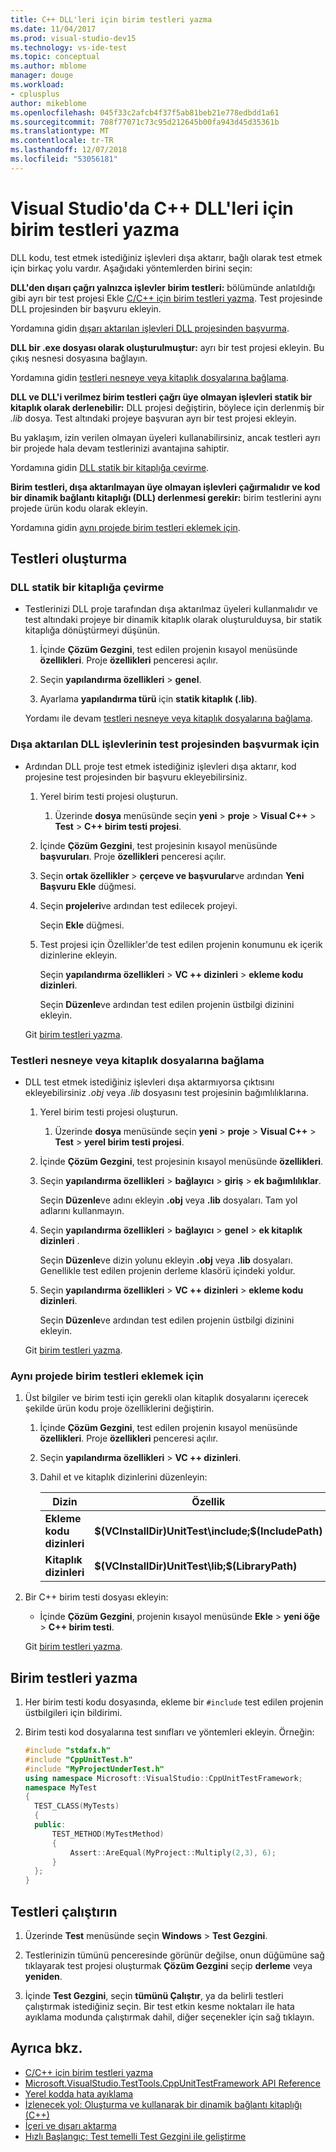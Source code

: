 ```yaml
---
title: C++ DLL'leri için birim testleri yazma
ms.date: 11/04/2017
ms.prod: visual-studio-dev15
ms.technology: vs-ide-test
ms.topic: conceptual
ms.author: mblome
manager: douge
ms.workload:
- cplusplus
author: mikeblome
ms.openlocfilehash: 045f33c2afcb4f37f5ab81beb21e778edbdd1a61
ms.sourcegitcommit: 708f77071c73c95d212645b00fa943d45d35361b
ms.translationtype: MT
ms.contentlocale: tr-TR
ms.lasthandoff: 12/07/2018
ms.locfileid: "53056181"
---
```

# <a name="write-unit-tests-for-c-dlls-in-visual-studio"></a>Visual Studio'da C++ DLL'leri için birim testleri yazma

 DLL kodu, test etmek istediğiniz işlevleri dışa aktarır, bağlı olarak test etmek için birkaç yolu vardır. Aşağıdaki yöntemlerden birini seçin:

 **DLL'den dışarı çağrı yalnızca işlevler birim testleri:** bölümünde anlatıldığı gibi ayrı bir test projesi Ekle [C/C++ için birim testleri yazma](writing-unit-tests-for-c-cpp.md). Test projesinde DLL projesinden bir başvuru ekleyin.

 Yordamına gidin [dışarı aktarılan işlevleri DLL projesinden başvurma](#projectRef).

 **DLL bir .exe dosyası olarak oluşturulmuştur:** ayrı bir test projesi ekleyin. Bu çıkış nesnesi dosyasına bağlayın.

 Yordamına gidin [testleri nesneye veya kitaplık dosyalarına bağlama](#objectRef).

 **DLL ve DLL'i verilmez birim testleri çağrı üye olmayan işlevleri statik bir kitaplık olarak derlenebilir:** DLL projesi değiştirin, böylece için derlenmiş bir *.lib* dosya. Test altındaki projeye başvuran ayrı bir test projesi ekleyin.

 Bu yaklaşım, izin verilen olmayan üyeleri kullanabilirsiniz, ancak testleri ayrı bir projede hala devam testlerinizi avantajına sahiptir.

 Yordamına gidin [DLL statik bir kitaplığa çevirme](#staticLink).

 **Birim testleri, dışa aktarılmayan üye olmayan işlevleri çağırmalıdır ve kod bir dinamik bağlantı kitaplığı (DLL) derlenmesi gerekir:** birim testlerini aynı projede ürün kodu olarak ekleyin.

 Yordamına gidin [aynı projede birim testleri eklemek için](#sameProject).

## <a name="create-the-tests"></a>Testleri oluşturma

###  <a name="staticLink"></a> DLL statik bir kitaplığa çevirme

- Testlerinizi DLL proje tarafından dışa aktarılmaz üyeleri kullanmalıdır ve test altındaki projeye bir dinamik kitaplık olarak oluşturulduysa, bir statik kitaplığa dönüştürmeyi düşünün.

  1.  İçinde **Çözüm Gezgini**, test edilen projenin kısayol menüsünde **özellikleri**. Proje **özellikleri** penceresi açılır.

  2.  Seçin **yapılandırma özellikleri** > **genel**.

  3.  Ayarlama **yapılandırma türü** için **statik kitaplık (.lib)**.

  Yordamı ile devam [testleri nesneye veya kitaplık dosyalarına bağlama](#objectRef).

###  <a name="projectRef"></a> Dışa aktarılan DLL işlevlerinin test projesinden başvurmak için

- Ardından DLL proje test etmek istediğiniz işlevleri dışa aktarır, kod projesine test projesinden bir başvuru ekleyebilirsiniz.

  1.  Yerel birim testi projesi oluşturun.

      1.  Üzerinde **dosya** menüsünde seçin **yeni** > **proje** > **Visual C++**  >  **Test** > **C++ birim testi projesi**.

  2.  İçinde **Çözüm Gezgini**, test projesinin kısayol menüsünde **başvuruları**. Proje **özellikleri** penceresi açılır.

  3.  Seçin **ortak özellikler** > **çerçeve ve başvurular**ve ardından **Yeni Başvuru Ekle** düğmesi.

  4.  Seçin **projeleri**ve ardından test edilecek projeyi.

       Seçin **Ekle** düğmesi.

  5.  Test projesi için Özellikler'de test edilen projenin konumunu ek içerik dizinlerine ekleyin.

       Seçin **yapılandırma özellikleri** > **VC ++ dizinleri** > **ekleme kodu dizinleri**.

       Seçin **Düzenle**ve ardından test edilen projenin üstbilgi dizinini ekleyin.

  Git [birim testleri yazma](#addTests).

###  <a name="objectRef"></a> Testleri nesneye veya kitaplık dosyalarına bağlama

- DLL test etmek istediğiniz işlevleri dışa aktarmıyorsa çıktısını ekleyebilirsiniz *.obj* veya *.lib* dosyasını test projesinin bağımlılıklarına.

  1.  Yerel birim testi projesi oluşturun.

      1.  Üzerinde **dosya** menüsünde seçin **yeni** > **proje** > **Visual C++**  >  **Test** > **yerel birim testi projesi**.

  2.  İçinde **Çözüm Gezgini**, test projesinin kısayol menüsünde **özellikleri**.

  3.  Seçin **yapılandırma özellikleri** > **bağlayıcı** > **giriş** > **ek bağımlılıklar**.

       Seçin **Düzenle**ve adını ekleyin **.obj** veya **.lib** dosyaları. Tam yol adlarını kullanmayın.

  4.  Seçin **yapılandırma özellikleri** > **bağlayıcı** > **genel** > **ek kitaplık dizinleri** .

       Seçin **Düzenle**ve dizin yolunu ekleyin **.obj** veya **.lib** dosyaları. Genellikle test edilen projenin derleme klasörü içindeki yoldur.

  5.  Seçin **yapılandırma özellikleri** > **VC ++ dizinleri** > **ekleme kodu dizinleri**.

       Seçin **Düzenle**ve ardından test edilen projenin üstbilgi dizinini ekleyin.

  Git [birim testleri yazma](#addTests).

###  <a name="sameProject"></a> Aynı projede birim testleri eklemek için

1. Üst bilgiler ve birim testi için gerekli olan kitaplık dosyalarını içerecek şekilde ürün kodu proje özelliklerini değiştirin.

   1.  İçinde **Çözüm Gezgini**, test edilen projenin kısayol menüsünde **özellikleri**. Proje **özellikleri** penceresi açılır.

   2.  Seçin **yapılandırma özellikleri** > **VC ++ dizinleri**.

   3.  Dahil et ve kitaplık dizinlerini düzenleyin:

       |Dizin|Özellik|
       |-|-|
       |**Ekleme kodu dizinleri** | **$(VCInstallDir)UnitTest\include;$(IncludePath)**|
       |**Kitaplık dizinleri** | **$(VCInstallDir)UnitTest\lib;$(LibraryPath)**|

2. Bir C++ birim testi dosyası ekleyin:

   -   İçinde **Çözüm Gezgini**, projenin kısayol menüsünde **Ekle** > **yeni öğe** > **C++ birim testi**.

   Git [birim testleri yazma](#addTests).

##  <a name="addTests"></a> Birim testleri yazma

1.  Her birim testi kodu dosyasında, ekleme bir `#include` test edilen projenin üstbilgileri için bildirimi.

2.  Birim testi kod dosyalarına test sınıfları ve yöntemleri ekleyin. Örneğin:

    ```cpp
    #include "stdafx.h"
    #include "CppUnitTest.h"
    #include "MyProjectUnderTest.h"
    using namespace Microsoft::VisualStudio::CppUnitTestFramework;
    namespace MyTest
    {
      TEST_CLASS(MyTests)
      {
      public:
          TEST_METHOD(MyTestMethod)
          {
              Assert::AreEqual(MyProject::Multiply(2,3), 6);
          }
      };
    }
    ```

## <a name="run-the-tests"></a>Testleri çalıştırın

1.  Üzerinde **Test** menüsünde seçin **Windows** > **Test Gezgini**.

1. Testlerinizin tümünü penceresinde görünür değilse, onun düğümüne sağ tıklayarak test projesi oluşturmak **Çözüm Gezgini** seçip **derleme** veya **yeniden**.

1.  İçinde **Test Gezgini**, seçin **tümünü Çalıştır**, ya da belirli testleri çalıştırmak istediğiniz seçin. Bir test etkin kesme noktaları ile hata ayıklama modunda çalıştırmak dahil, diğer seçenekler için sağ tıklayın.

## <a name="see-also"></a>Ayrıca bkz.

- [C/C++ için birim testleri yazma](writing-unit-tests-for-c-cpp.md)
- [Microsoft.VisualStudio.TestTools.CppUnitTestFramework API Reference](../test/microsoft-visualstudio-testtools-cppunittestframework-api-reference.md)
- [Yerel kodda hata ayıklama](../debugger/debugging-native-code.md)
- [İzlenecek yol: Oluşturma ve kullanarak bir dinamik bağlantı kitaplığı (C++)](/cpp/build/walkthrough-creating-and-using-a-dynamic-link-library-cpp)
- [İçeri ve dışarı aktarma](/cpp/build/importing-and-exporting)
- [Hızlı Başlangıç: Test temelli Test Gezgini ile geliştirme](../test/quick-start-test-driven-development-with-test-explorer.md)
